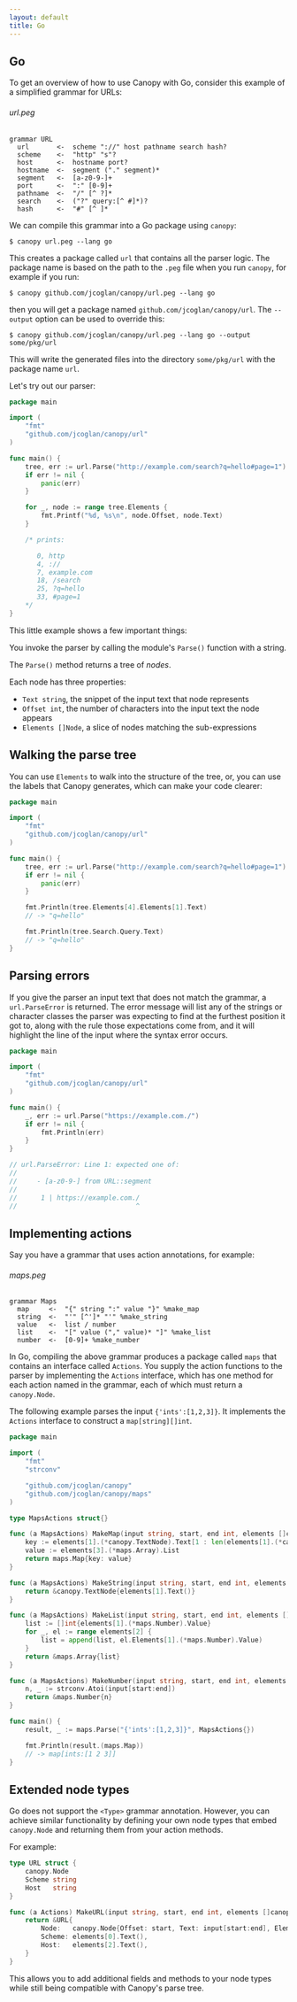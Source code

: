 ```yaml
---
layout: default
title: Go
---
```


## Go

To get an overview of how to use Canopy with Go, consider this example of a simplified grammar for URLs:

###### url.peg

    grammar URL
      url       <-  scheme "://" host pathname search hash?
      scheme    <-  "http" "s"?
      host      <-  hostname port?
      hostname  <-  segment ("." segment)*
      segment   <-  [a-z0-9-]+
      port      <-  ":" [0-9]+
      pathname  <-  "/" [^ ?]*
      search    <-  ("?" query:[^ #]*)?
      hash      <-  "#" [^ ]*

We can compile this grammar into a Go package using `canopy`:

    $ canopy url.peg --lang go

This creates a package called `url` that contains all the parser logic. The package name is based on the path to the `.peg` file when you run `canopy`, for example if you run:

    $ canopy github.com/jcoglan/canopy/url.peg --lang go

then you will get a package named `github.com/jcoglan/canopy/url`. The `--output` option can be used to override this:

    $ canopy github.com/jcoglan/canopy/url.peg --lang go --output some/pkg/url

This will write the generated files into the directory `some/pkg/url` with the package name `url`.

Let's try out our parser:

```go
package main

import (
    "fmt"
    "github.com/jcoglan/canopy/url"
)

func main() {
    tree, err := url.Parse("http://example.com/search?q=hello#page=1")
    if err != nil {
        panic(err)
    }

    for _, node := range tree.Elements {
        fmt.Printf("%d, %s\n", node.Offset, node.Text)
    }

    /* prints:

       0, http
       4, ://
       7, example.com
       18, /search
       25, ?q=hello
       33, #page=1
    */
}
```

This little example shows a few important things:

You invoke the parser by calling the module's `Parse()` function with a string.

The `Parse()` method returns a tree of *nodes*.

Each node has three properties:

* `Text string`, the snippet of the input text that node represents
* `Offset int`, the number of characters into the input text the node appears
* `Elements []Node`, a slice of nodes matching the sub-expressions

## Walking the parse tree

You can use `Elements` to walk into the structure of the tree, or, you can use the labels that Canopy generates, which can make your code clearer:

```go
package main

import (
    "fmt"
    "github.com/jcoglan/canopy/url"
)

func main() {
    tree, err := url.Parse("http://example.com/search?q=hello#page=1")
    if err != nil {
        panic(err)
    }

    fmt.Println(tree.Elements[4].Elements[1].Text)
    // -> "q=hello"

    fmt.Println(tree.Search.Query.Text)
    // -> "q=hello"
}
```

## Parsing errors

If you give the parser an input text that does not match the grammar, a `url.ParseError` is returned. The error message will list any of the strings or character classes the parser was expecting to find at the furthest position it got to, along with the rule those expectations come from, and it will highlight the line of the input where the syntax error occurs.

```go
package main

import (
    "fmt"
    "github.com/jcoglan/canopy/url"
)

func main() {
    _, err := url.Parse("https://example.com./")
    if err != nil {
        fmt.Println(err)
    }
}

// url.ParseError: Line 1: expected one of:
//
//     - [a-z0-9-] from URL::segment
//
//      1 | https://example.com./
//                              ^
```

## Implementing actions

Say you have a grammar that uses action annotations, for example:

###### maps.peg

    grammar Maps
      map     <-  "{" string ":" value "}" %make_map
      string  <-  "'" [^']* "'" %make_string
      value   <-  list / number
      list    <-  "[" value ("," value)* "]" %make_list
      number  <-  [0-9]+ %make_number

In Go, compiling the above grammar produces a package called `maps` that contains an interface called `Actions`. You supply the action functions to the parser by implementing the `Actions` interface, which has one method for each action named in the grammar, each of which must return a `canopy.Node`.

The following example parses the input `{'ints':[1,2,3]}`. It implements the `Actions` interface to construct a `map[string][]int`.

```go
package main

import (
    "fmt"
    "strconv"

    "github.com/jcoglan/canopy"
    "github.com/jcoglan/canopy/maps"
)

type MapsActions struct{}

func (a MapsActions) MakeMap(input string, start, end int, elements []canopy.Node) canopy.Node {
    key := elements[1].(*canopy.TextNode).Text[1 : len(elements[1].(*canopy.TextNode).Text)-1]
    value := elements[3].(*maps.Array).List
    return maps.Map{key: value}
}

func (a MapsActions) MakeString(input string, start, end int, elements []canopy.Node) canopy.Node {
    return &canopy.TextNode{elements[1].Text()}
}

func (a MapsActions) MakeList(input string, start, end int, elements []canopy.Node) canopy.Node {
    list := []int{elements[1].(*maps.Number).Value}
    for _, el := range elements[2] {
        list = append(list, el.Elements[1].(*maps.Number).Value)
    }
    return &maps.Array{list}
}

func (a MapsActions) MakeNumber(input string, start, end int, elements []canopy.Node) canopy.Node {
    n, _ := strconv.Atoi(input[start:end])
    return &maps.Number{n}
}

func main() {
    result, _ := maps.Parse("{'ints':[1,2,3]}", MapsActions{})

    fmt.Println(result.(maps.Map))
    // -> map[ints:[1 2 3]]
}
```

## Extended node types

Go does not support the `<Type>` grammar annotation. However, you can achieve similar functionality by defining your own node types that embed `canopy.Node` and returning them from your action methods.

For example:

```go
type URL struct {
    canopy.Node
    Scheme string
    Host   string
}

func (a Actions) MakeURL(input string, start, end int, elements []canopy.Node) canopy.Node {
    return &URL{
        Node:   canopy.Node{Offset: start, Text: input[start:end], Elements: elements},
        Scheme: elements[0].Text(),
        Host:   elements[2].Text(),
    }
}
```

This allows you to add additional fields and methods to your node types while still being compatible with Canopy's parse tree.
